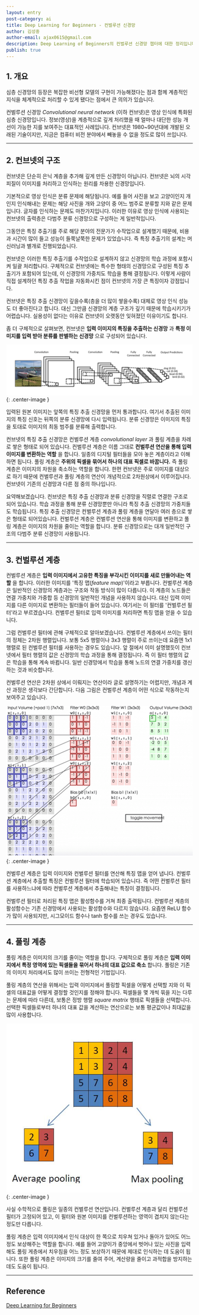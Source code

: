 ```yaml
---
layout: entry
post-category: ai
title: Deep Learning for Beginners - 컨벌루션 신경망
author: 김성중
author-email: ajax0615@gmail.com
description: Deep Learning of Beginners의 컨벌루션 신경망 챕터에 대한 정리입니다.
publish: true
---
```


## **1. 개요**
심층 신경망의 등장은 복잡한 비선형 모델의 구현이 가능해졌다는 점과 함께 계층적인 지식을 체계적으로 처리할 수 있게 됐다는 점에서 큰 의의가 있습니다.

컨벌루션 신경망 *Convolutional neural network* (이하 컨브넷)은 영상 인식에 특화된 심층 신경망입니다. 정보(영상)을 계층적으로 깊게 처리했을 때 얼마나 대단한 성능 개선이 가능한 지를 보여주는 대표적인 사례입니다. 컨브넷은 1980~90년대에 개발된 오래된 기술이지만, 지금은 컴퓨터 비전 분야에서 빼놓을 수 없을 정도로 많이 쓰입니다.

---

## **2. 컨브넷의 구조**
컨브넷은 단순히 은닉 계층을 추가해 깊게 만든 신경망이 아닙니다. 컨브넷은 뇌의 시각피질이 이미지를 처리하고 인식하는 원리를 차용한 신경망입니다.

기본적으로 영상 인식은 분류 문제에 해당됩니다. 예를 들어 사진을 보고 고양이인지 개인지 인식해내는 문제는 해당 사진을 개와 고양이 중 어느 범주로 분류할 지와 같은 문제입니다. 글자를 인식하는 문제도 마찬가지입니다. 이러한 이유로 영상 인식에 사용되는 컨브넷의 출력층은 다범주 분류 신경망으로 구성하는 게 일반적입니다.

그동안은 특징 추출기를 주로 해당 분야의 전문가가 수작업으로 설계했기 때문에, 비용과 시간이 많이 들고 성능이 들쭉날쭉한 문제가 있었습니다. 즉 특징 추출기의 설계는 머신러닝과 별개로 진행되었습니다.

컨브넷은 이러한 특징 추출기를 수작업으로 설계하지 않고 신경망의 학습 과정에 포함시켜 일괄 처리합니다. 구체적으로 컨브넷에는 특수한 형태의 신경망으로 구성된 특징 추출기가 포함되어 있는데, 이 신경망의 가중치도 학습을 통해 결정됩니다. 이렇게 사람이 직접 설계하던 특징 추출 작업을 자동화시킨 점이 컨브넷의 가장 큰 특징이자 강점입니다.

컨브넷은 특징 추출 신경망이 깊을수록(층을 더 많이 쌓을수록) 대체로 영상 인식 성능도 더 좋아진다고 합니다. 대신 그만큼 신경망의 계층 구조가 깊기 때문에 학습시키기가 어렵습니다. 실용성이 없다는 이유로 컨브넷이 오랫동안 잊혀졌던 이유이기도 합니다.

좀 더 구체적으로 살펴보면, 컨브넷은 **입력 이미지의 특징을 추출하는 신경망** 과 **특정 이미지를 입력 받아 분류를 판별하는 신경망** 으로 구성되어 있습니다.

![conv-nn](/images/2017/04/27/conv-nn.png "conv-nn"){: .center-image }

입력된 원본 이미지는 앞쪽의 특징 추출 신경망을 먼저 통과합니다. 여기서 추출된 이미지의 특징 신호는 뒤쪽의 분류 신경망에 다시 입력됩니다. 분류 신경망은 이미지의 특징을 토대로 이미지의 최동 범주를 분류해 출력합니다.

컨브넷의 특징 추출 신경망은 컨벌루션 계층 *convolutional layer* 과 풀링 계층을 차례로 쌓은 형태로 되어 있습니다. 컨벌루션 계층은 이름 그대로 **컨벌루션 연산을 통해 입력 이미지를 변환하는 역할** 을 합니다. 일종의 디지털 필터들을 모아 놓은 계층이라고 이해하면 됩니다. 풀링 계층은 **주위의 픽셀을 묶어서 하나의 대표 픽셀로 바꿉니다.** 즉 풀링 계층은 이미지의 차원을 축소하는 역할을 합니다. 한편 컨브넷은 주로 이미지를 대상으로 하기 때문에 컨벌루션과 풀링 계층의 연산이 개념적으로 2차원상에서 이루어집니다. 컨브넷이 기존의 신경망과 다른 점 중의 하나입니다.

요약해보겠습니다. 컨브넷은 특징 추출 신경망과 분류 신경망을 직렬로 연결한 구조로 되어 있습니다. 학습 과정을 통해 분류 신경망뿐만 아니라 특징 추출 신경망의 가중치들도 학습됩니다. 특징 추출 신경망은 컨벌루션 계층과 풀링 계층을 연달아 여러 층으로 쌓은 형태로 되어있습니다. 컨벌루션 계층은 컨벌루션 연산을 통해 이미지를 변환하고 풀링 계층은 이미지의 차원을 줄이는 역할을 합니다. 분류 신경망으로는 대개 일반적인 구조의 다범주 분류 신경망이 사용됩니다.

---

## **3. 컨벌루션 계층**
컨벌루션 계층은 **입력 이미지에서 고유한 특징을 부각시킨 이미지를 새로 만들어내는 역할** 을 합니다. 이러한 이미지를 '특징 맵(*feature map*)'이라고 부릅니다. 컨벌루션 계층은 일반적인 신경망의 계층과는 구조와 작동 방식이 많이 다릅니다. 이 계층의 노드들은 연결 가중치와 가중합 등 신경망의 일반적인 개념을 사용하지 않습니다. 대신 입력 이미지를 다른 이미지로 변환하는 필터들이 들어 있습니다. 여기서는 이 필터를 '컨벌루션 필터'라고 부르겠습니다. 컨벌루션 필터로 입력 이미지를 처리하면 특징 맵을 얻을 수 있습니다.

그럼 컨벌루션 필터에 관해 구체적으로 알아보겠습니다. 컨벌루션 계층에서 쓰이는 필터의 정체는 2차원 행렬입니다. 보통 5x5 행렬이나 3x3 행렬이 주로 쓰이는데 요즘엔 1x1 행렬로 된 컨벌루션 필터를 사용하는 경우도 있습니다. 앞 절에서 이미 설명했듯이 컨브넷에서 필터 행렬의 값은 신경망의 학습 과정을 통해 결정됩니다. 즉 이 필터 행렬의 값은 학습을 통해 계속 바뀝니다. 일반 신경망에서 학습을 통해 노드의 연결 가중치를 갱신하는 것과 비슷합니다.

컨벌루션 연산은 2차원 상에서 이뤄지는 연산이라 글로 설명하기는 어렵지만, 개념과 계산 과정은 생각보다 간단합니다. 다음 그림은 컨벌루션 계층이 어떤 식으로 작동하는지 보여주고 있습니다.

![conv-layer](/images/2017/04/27/conv-layer.gif "conv-layer"){: .center-image }

컨벌루션 계층은 입력 이미지와 컨벌루션 필터를 연산해 특징 맵을 얻어 냅니다. 컨벌루션 계층에서 추출할 특징은 컨벌루션 필터에 학습되어 있습니다. 즉 어떤 컨벌루션 필터를 사용하느냐에 따라 컨벌루션 계층에서 추출해내는 특징이 결정됩니다.

컨벌루션 필터로 처리된 특징 맵은 활성함수를 거쳐 최종 출력됩니다. 컨벌루션 계층의 활성함수는 기존 신경망에서 사용되는 활성함수와 다르지 않습니다. 요즘엔 ReLU 함수가 많이 사용되지만, 시그모이드 함수나 tanh 함수를 쓰는 경우도 있습니다.

---

## **4. 풀링 계층**
풀링 계층은 이미지의 크기를 줄이는 역할을 합니다. 구체적으로 풀링 계층은 **입력 이미지에서 특정 영역에 있는 픽셀들을 묶어서 하나의 대표 값으로 축소** 합니다. 풀링은 기존의 이미지 처리에서도 많이 쓰이는 전형적인 기법입니다.

풀링 계층의 연산을 위해서는 입력 이미지에서 풀링할 픽셀을 어떻게 선택할 지와 이 픽셀의 대표값을 어떻게 결정할 것인지를 정해야 합니다. 픽셀들을 몇 개씩 묶을 지는 다루는 문제에 따라 다른데, 보통은 정방 행렬 *square matrix* 행태로 픽셀들을 선택합니다. 선택한 픽셀들로부터 하나의 대표 값을 계산하는 연산으로는 보통 평균값이나 최대값을 많이 사용합니다.

![pooling-layer](/images/2017/04/27/pooling-layer.JPG "pooling-layer"){: .center-image }

사실 수학적으로 풀링은 일종의 컨벌루션 연산입니다. 컨벌루션 계층과 달리 컨벌루션 필터가 고정되어 있고, 이 필터와 원본 이미지를 컨벌루션하는 영역이 겹치지 않는다는 정도만 다릅니다.

풀링 계층은 입력 이미지에서 인식 대상이 한 쪽으로 치우쳐 있거나 돌아가 있어도 어느 정도 보상해주는 역할을 합니다. 예를 들어 고양이가 중앙에서 벗어나 있는 사진을 입력해도 풀링 게층에서 치우침을 어느 정도 보상하기 때문에 제대로 인식하는 데 도움이 됩니다. 또한 풀링 계층은 이미지의 크기를 줄여 주어, 계산량을 줄이고 과적합을 방지하는 데도 도움이 됩니다.

---

## **Reference**
[Deep Learning for Beginners](https://deeplearning4j.org/deeplearningforbeginners.html)
